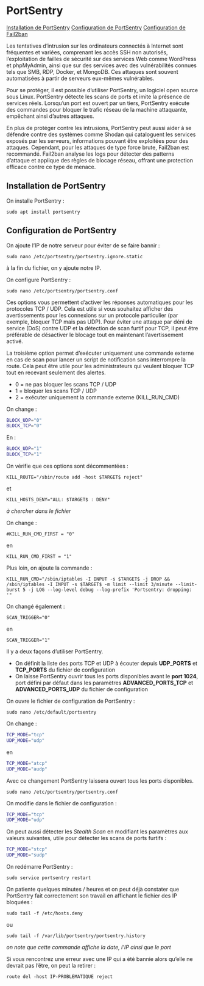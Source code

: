 # PortSentry

[Installation de PortSentry](#installation-de-portsentry)
[Configuration de PortSentry](#configuration-de-portSentry)
[Configuration de Fail2ban](#configuration-de-fail2ban)

Les tentatives d’intrusion sur les ordinateurs connectés à Internet sont fréquentes et variées, comprenant les accès SSH non autorisés, l’exploitation de failles de sécurité sur des services Web comme WordPress et phpMyAdmin, ainsi que sur des services avec des vulnérabilités connues tels que SMB, RDP, Docker, et MongoDB. Ces attaques sont souvent automatisées à partir de serveurs eux-mêmes vulnérables.

Pour se protéger, il est possible d’utiliser PortSentry, un logiciel open source sous Linux. PortSentry détecte les scans de ports et imite la présence de services réels. Lorsqu’un port est ouvert par un tiers, PortSentry exécute des commandes pour bloquer le trafic réseau de la machine attaquante, empêchant ainsi d’autres attaques.

En plus de protéger contre les intrusions, PortSentry peut aussi aider à se défendre contre des systèmes comme Shodan qui cataloguent les services exposés par les serveurs, informations pouvant être exploitées pour des attaques. Cependant, pour les attaques de type force brute, Fail2ban est recommandé. Fail2ban analyse les logs pour détecter des patterns d’attaque et applique des règles de blocage réseau, offrant une protection efficace contre ce type de menace.

## Installation de PortSentry

On installe PortSentry :

`sudo apt install portsentry`

## Configuration de PortSentry

On ajoute l’IP de notre serveur pour éviter de se faire bannir :

`sudo nano /etc/portsentry/portsentry.ignore.static`

à la fin du fichier, on y ajoute notre IP.

On configure PortSentry :

`sudo nano /etc/portsentry/portsentry.conf`

Ces options vous permettent d’activer les réponses automatiques pour les protocoles TCP / UDP. Cela est utile si vous souhaitez afficher des avertissements pour les connexions sur un protocole particulier (par exemple, bloquer TCP mais pas UDP). Pour éviter une attaque par déni de service (DoS) contre UDP et la détection de scan furtif pour TCP, il peut être préférable de désactiver le blocage tout en maintenant l’avertissement activé.

La troisième option permet d’exécuter uniquement une commande externe en cas de scan pour lancer un script de notification sans interrompre la route. Cela peut être utile pour les administrateurs qui veulent bloquer TCP tout en recevant seulement des alertes.

* 0 = ne pas bloquer les scans TCP / UDP
* 1 = bloquer les scans TCP / UDP
* 2 = exécuter uniquement la commande externe (KILL_RUN_CMD)

On change :

```sh
BLOCK_UDP="0"
BLOCK_TCP="0"
```

En :

```sh
BLOCK_UDP="1"
BLOCK_TCP="1"
```

On vérifie que ces options sont décommentées :

`KILL_ROUTE="/sbin/route add -host $TARGET$ reject"`

et

`KILL_HOSTS_DENY="ALL: $TARGET$ : DENY"`

*à chercher dans le fichier*

On change :

`#KILL_RUN_CMD_FIRST = "0"`

en

`KILL_RUN_CMD_FIRST = "1"`

Plus loin, on ajoute la commande :

`KILL_RUN_CMD="/sbin/iptables -I INPUT -s $TARGET$ -j DROP && /sbin/iptables -I INPUT -s $TARGET$ -m limit --limit 3/minute --limit-burst 5 -j LOG --log-level debug --log-prefix 'Portsentry: dropping: '"`

On changé également :

`SCAN_TRIGGER="0"`

en

`SCAN_TRIGGER="1"`

Il y a deux façons d’utiliser PortSentry.

* On définit la liste des ports TCP et UDP à écouter depuis **UDP_PORTS** et **TCP_PORTS** du fichier de configuration
* On laisse PortSentry ouvrir tous les ports disponibles avant le **port 1024**, port défini par défaut dans les paramètres **ADVANCED_PORTS_TCP** et **ADVANCED_PORTS_UDP** du fichier de configuration

On ouvre le fichier de configuration de PortSentry :

`sudo nano /etc/default/portsentry`

On change :

```sh
TCP_MODE="tcp"
UDP_MODE="udp"
```

en

```sh
TCP_MODE="atcp"
UDP_MODE="audp"
```

Avec ce changement PortSentry laissera ouvert tous les ports disponibles.

`sudo nano /etc/portsentry/portsentry.conf`

On modifie dans le fichier de configuration :

```sh
TCP_MODE="tcp"
UDP_MODE="udp"
```

On peut aussi détecter les *Stealth Scan* en modifiant les paramètres aux valeurs suivantes, utile pour détecter les scans de ports furtifs :

```sh
TCP_MODE="stcp"
UDP_MODE="sudp"
```

On redémarre PortSentry :

`sudo service portsentry restart`

On patiente quelques minutes / heures et on peut déjà constater que PortSentry fait correctement son travail en affichant le fichier des IP bloquées :

`sudo tail -f /etc/hosts.deny`

ou

`sudo tail -f /var/lib/portsentry/portsentry.history`

*on note que cette commande affiche la date, l’IP ainsi que le port*

Si vous rencontrez une erreur avec une IP qui a été bannie alors qu’elle ne devrait pas l’être, on peut la retirer :

`route del -host IP-PROBLEMATIQUE reject`